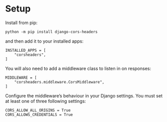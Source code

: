# Setup
Install from pip:

```
python -m pip install django-cors-headers
```

and then add it to your installed apps:
```
INSTALLED_APPS = [
    "corsheaders",
]
```

You will also need to add a middleware class to listen in on responses:
```
MIDDLEWARE = [
    "corsheaders.middleware.CorsMiddleware",
]
```

Configure the middleware’s behaviour in your Django settings. You must set at least one of three following settings:

```
CORS_ALLOW_ALL_ORIGINS = True
CORS_ALLOWS_CREDENTIALS = True
```
